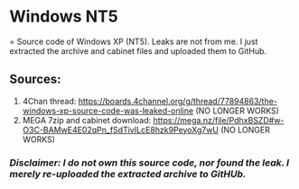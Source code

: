 # Windows NT5
=
Source code of Windows XP (NT5). Leaks are not from me. I just extracted the archive and cabinet files and uploaded them to GitHub.

## Sources:

1. 4Chan thread: https://boards.4channel.org/g/thread/77894863/the-windows-xp-source-code-was-leaked-online (NO LONGER WORKS)
2. MEGA 7zip and cabinet download: https://mega.nz/file/PdhxBSZD#w-O3C-BAMwE4E02qPn_fSdTivILcE8hzk9PeyoXg7wU (NO LONGER WORKS)

### _Disclaimer: I do not own this source code, nor found the leak. I merely re-uploaded the extracted archive to GitHUb._
